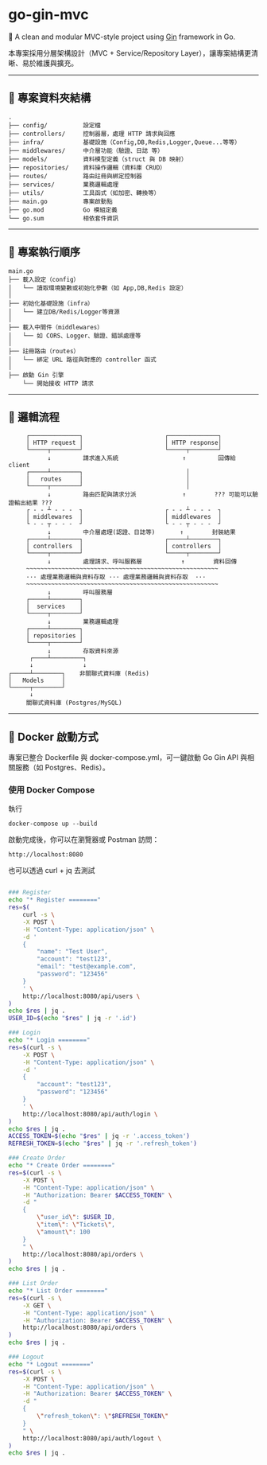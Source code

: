# go-gin-mvc

🚀 A clean and modular MVC-style project using [Gin](https://github.com/gin-gonic/gin) framework in Go.

本專案採用分層架構設計（MVC + Service/Repository Layer），讓專案結構更清晰、易於維護與擴充。

---

## 📁 專案資料夾結構

```
.
├── config/          設定檔
├── controllers/     控制器層，處理 HTTP 請求與回應
├── infra/           基礎設施（Config,DB,Redis,Logger,Queue...等等）
├── middlewares/     中介層功能（驗證、日誌 等）
├── models/          資料模型定義（struct 與 DB 映射）
├── repositories/    資料操作邏輯（資料庫 CRUD）
├── routes/          路由註冊與綁定控制器
├── services/        業務邏輯處理
├── utils/           工具函式（如加密、轉換等）
├── main.go          專案啟動點
├── go.mod           Go 模組定義
└── go.sum           相依套件資訊
```

---

## 🧠 專案執行順序

```
main.go
├── 載入設定（config）
│   └── 讀取環境變數或初始化參數（如 App,DB,Redis 設定）
│
├── 初始化基礎設施（infra）
│   └── 建立DB/Redis/Logger等資源
│
├── 載入中間件（middlewares）
│   └── 如 CORS、Logger、驗證、錯誤處理等
│
├── 註冊路由（routes）
│   └── 綁定 URL 路徑與對應的 controller 函式
│
├── 啟動 Gin 引擎
    └── 開始接收 HTTP 請求
```

---

## 🔁 邏輯流程

```
     ┌──────────────┐                       ┌──────────────┐
     │ HTTP request │                       │ HTTP response│
     └─────┬────────┘                       └─────┬────────┘
           ↓         請求進入系統                  ↑         回傳給 client
     ┌─────┴────────┐                             │
     │   routes     │                             │
     └─────┬────────┘                             │
           ↓         路由匹配與請求分派             ↑        ??? 可能可以驗證輸出結果 ???
     ┌ - - ┴ - - -  ┐                       ┌ - - ┴ - - -  ┐
     │ middlewares  │                       │ middlewares  │
     └ - - ┬ - - -  ┘                       └ - - ┬ - - -  ┘
           ↓         中介層處理(認證、日誌等)       ↑        封裝結果
     ┌─────┴────────┐                       ┌─────┴────────┐
     │ controllers  │                       │ controllers  │
     └─────┬────────┘                       └─────┬────────┘
           ↓         處理請求、呼叫服務層           ↑        資料回傳
     ~~~~~~~~~~~~~~~~~~~~~~~~~~~~~~~~~~~~~~~~~~~~~~~~~~~~~~
     ··· 處理業務邏輯與資料存取 ··· 處理業務邏輯與資料存取  ···
     ~~~~~~~~~~~~~~~~~~~~~~~~~~~~~~~~~~~~~~~~~~~~~~~~~~~~~~
           ↓         呼叫服務層
     ┌─────┴────────┐
     │  services    │
     └─────┬────────┘
           ↓         業務邏輯處理
     ┌─────┴────────┐
     │ repositories │
     └─────┬────────┘
           ↓         存取資料來源
      ┌────┴─────────┐
      ↓              ↓
┌─────┴────────┐    非關聯式資料庫 (Redis)
│   Models     │
└─────┬────────┘
      ↓
     關聯式資料庫 (Postgres/MySQL)
```

---

## 🐳 Docker 啟動方式

專案已整合 Dockerfile 與 docker-compose.yml，可一鍵啟動 Go Gin API 與相關服務（如 Postgres、Redis）。

### 使用 Docker Compose

執行

```
docker-compose up --build
```

<!-- ### 手動執行（不用 compose, 但你得自己建 DB/Redis, 並修改 config）

建立映像

```
docker build -t go-gin-mvc .
```

執行 container

```
docker run -p 8080:8080 go-gin-mvc
``` -->

啟動完成後，你可以在瀏覽器或 Postman 訪問：

```
http://localhost:8080
```

也可以透過 curl + jq 去測試

```bash

### Register
echo "* Register ========"
res=$(
    curl -s \
    -X POST \
    -H "Content-Type: application/json" \
    -d '
    {
        "name": "Test User",
        "account": "test123",
        "email": "test@example.com",
        "password": "123456"
    }
    ' \
    http://localhost:8080/api/users \
)
echo $res | jq .
USER_ID=$(echo "$res" | jq -r '.id')

### Login
echo "* Login ========"
res=$(curl -s \
    -X POST \
    -H "Content-Type: application/json" \
    -d '
    {
        "account": "test123",
        "password": "123456"
    }
    ' \
    http://localhost:8080/api/auth/login \
)
echo $res | jq .
ACCESS_TOKEN=$(echo "$res" | jq -r '.access_token')
REFRESH_TOKEN=$(echo "$res" | jq -r '.refresh_token')

### Create Order
echo "* Create Order ========"
res=$(curl -s \
    -X POST \
    -H "Content-Type: application/json" \
    -H "Authorization: Bearer $ACCESS_TOKEN" \
    -d "
    {
        \"user_id\": $USER_ID,
        \"item\": \"Tickets\",
        \"amount\": 100
    }
    " \
    http://localhost:8080/api/orders \
)
echo $res | jq .

### List Order
echo "* List Order ========"
res=$(curl -s \
    -X GET \
    -H "Content-Type: application/json" \
    -H "Authorization: Bearer $ACCESS_TOKEN" \
    http://localhost:8080/api/orders \
)
echo $res | jq .

### Logout
echo "* Logout ========"
res=$(curl -s \
    -X POST \
    -H "Content-Type: application/json" \
    -H "Authorization: Bearer $ACCESS_TOKEN" \
    -d "
    {
        \"refresh_token\": \"$REFRESH_TOKEN\"
    }
    " \
    http://localhost:8080/api/auth/logout \
)
echo $res | jq .
```
